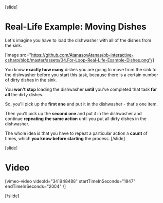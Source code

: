 [slide]
# Real-Life Example: Moving Dishes
Let's imagine you have to load the dishwasher with all of the dishes from the sink.

[image src="https://github.com/AtanasovAtanas/pb-interactive-csharp/blob/master/assets/04.For-Loop-Real-Life-Example-Dishes.png"/]

You know **exactly how many** dishes you are going to move from the sink to the dishwasher before you start this task, because there is a certain number of dirty dishes in the sink.

You **won't stop** loading the dishwasher **until** you've completed that task **for all** the dirty dishes.

So, you'll pick up the **first one** and put it in the dishwasher - that's one item.

Then you'll pick up the **second one** and put it in the dishwasher and continue **repeating the same action** until you put all dirty dishes in the dishwasher.

The whole idea is that you have to repeat a particular action a **count** of times, which **you know before starting** the process.
[/slide]

[slide]
# Video

[vimeo-video videoId="341948488" startTimeInSeconds="1947" endTimeInSeconds="2004" /]

[/slide]